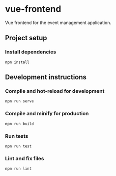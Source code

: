 # vue-frontend

Vue frontend for the event management application.

## Project setup

### Install dependencies
```
npm install
```

## Development instructions

### Compile and hot-reload for development
```
npm run serve
```

### Compile and minify for production
```
npm run build
```

### Run tests
```
npm run test
```

### Lint and fix files
```
npm run lint
```
